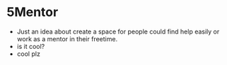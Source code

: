 # 5Mentor
- Just an idea about create a space for people could find help easily or work as a mentor in their freetime.
- is it cool?
- cool plz 
